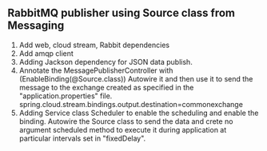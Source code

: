 ## RabbitMQ publisher using Source class from Messaging 
1. Add web, cloud stream, Rabbit dependencies
2. Add amqp client
3. Adding Jackson dependency for JSON data publish.
4. Annotate the MessagePublisherController with (EnableBinding(@Source.class))
   Autowire it and then use it to send the message to the exchange created as specified in the "application.properties" file.
   spring.cloud.stream.bindings.output.destination=commonexchange
5. Adding Service class Scheduler to enable the scheduling and enable the binding. Autowire the Source class
   to send the data and crete no argument scheduled method to execute it during application at particular intervals
   set in "fixedDelay". 
    